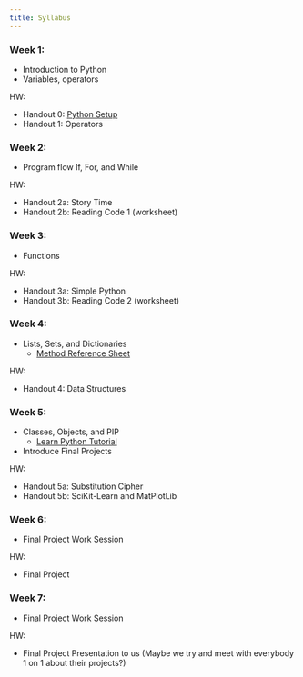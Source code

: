 ```yaml
---
title: Syllabus
---
```


### Week 1:
- Introduction to Python
- Variables, operators

HW:
- Handout 0: [Python Setup](https://github.com/geoffreyangus/CS106R/tree/master/docs/assignments/assignment0)
- Handout 1: Operators

### Week 2:
- Program flow
If, For, and While

HW:
- Handout 2a: Story Time
- Handout 2b: Reading Code 1 (worksheet)

### Week 3:
- Functions

HW:
- Handout 3a: Simple Python
- Handout 3b: Reading Code 2 (worksheet)

### Week 4:
- Lists, Sets, and Dictionaries
  - [Method Reference Sheet](https://clouds.eos.ubc.ca/~phil/courses/eosc582/pdffiles/Python-data-manipulations.pdf)

HW:
- Handout 4: Data Structures 

### Week 5:
- Classes, Objects, and PIP
  - [Learn Python Tutorial](https://www.learnpython.org/en/Classes_and_Objects)
- Introduce Final Projects

HW:
- Handout 5a: Substitution Cipher
- Handout 5b: SciKit-Learn and MatPlotLib

### Week 6:
- Final Project Work Session

HW:
- Final Project

### Week 7:
- Final Project Work Session

HW:
- Final Project Presentation to us (Maybe we try and meet with everybody 1 on 1 about their projects?)
